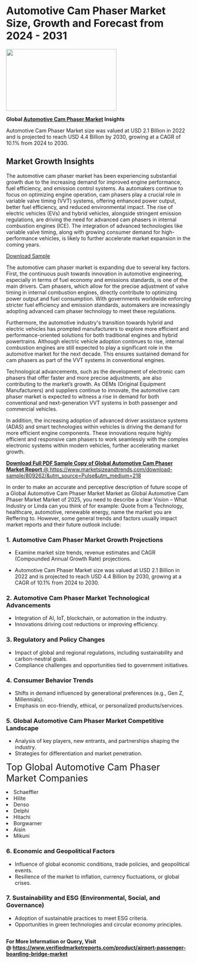 <H1>Automotive Cam Phaser Market Size, Growth and Forecast from 2024 - 2031</H1><img class="aligncenter size-medium wp-image-584254" src="https://thirdeyenews.in/wp-content/uploads/2024/09/Global-Market-Research-300x168.jpeg" alt="" width="300" height="168" /><p><strong>Global&nbsp;<a href="https://www.marketsizeandtrends.com/download-sample/809262/&amp;utm_source=Pulse&amp;utm_medium=218">Automotive Cam Phaser Market</a> Insights</strong></p><p>Automotive Cam Phaser Market size was valued at USD 2.1 Billion in 2022 and is projected to reach USD 4.4 Billion by 2030, growing at a CAGR of 10.1% from 2024 to 2030.</p><p><h2>Market Growth Insights</h2> <p>The automotive cam phaser market has been experiencing substantial growth due to the increasing demand for improved engine performance, fuel efficiency, and emission control systems. As automakers continue to focus on optimizing engine operation, cam phasers play a crucial role in variable valve timing (VVT) systems, offering enhanced power output, better fuel efficiency, and reduced environmental impact. The rise of electric vehicles (EVs) and hybrid vehicles, alongside stringent emission regulations, are driving the need for advanced cam phasers in internal combustion engines (ICE). The integration of advanced technologies like variable valve timing, along with growing consumer demand for high-performance vehicles, is likely to further accelerate market expansion in the coming years.</p> <p><a href="download-sample-link">Download Sample</a></p> <p>The automotive cam phaser market is expanding due to several key factors. First, the continuous push towards innovation in automotive engineering, especially in terms of fuel economy and emissions standards, is one of the main drivers. Cam phasers, which allow for the precise adjustment of valve timing in internal combustion engines, directly contribute to optimizing power output and fuel consumption. With governments worldwide enforcing stricter fuel efficiency and emission standards, automakers are increasingly adopting advanced cam phaser technology to meet these regulations.</p> <p>Furthermore, the automotive industry's transition towards hybrid and electric vehicles has prompted manufacturers to explore more efficient and performance-oriented solutions for both traditional engines and hybrid powertrains. Although electric vehicle adoption continues to rise, internal combustion engines are still expected to play a significant role in the automotive market for the next decade. This ensures sustained demand for cam phasers as part of the VVT systems in conventional engines.</p> <p>Technological advancements, such as the development of electronic cam phasers that offer faster and more precise adjustments, are also contributing to the market’s growth. As OEMs (Original Equipment Manufacturers) and suppliers continue to innovate, the automotive cam phaser market is expected to witness a rise in demand for both conventional and next-generation VVT systems in both passenger and commercial vehicles.</p> <p>In addition, the increasing adoption of advanced driver assistance systems (ADAS) and smart technologies within vehicles is driving the demand for more efficient engine components. These innovations require highly efficient and responsive cam phasers to work seamlessly with the complex electronic systems within modern vehicles, further accelerating market growth.</p> <p><a href="get-more-link"></p><p><span class=""><strong>Download Full PDF Sample Copy of Global Automotive Cam Phaser Market Report</strong> @ <a href="https://www.marketsizeandtrends.com/download-sample/809262/&amp;utm_source=Pulse&amp;utm_medium=218" target="_blank">https://www.marketsizeandtrends.com/download-sample/809262/&amp;utm_source=Pulse&amp;utm_medium=218</a></span></p><p>In order to make an accurate and perceptive description of future scope of a Global&nbsp;Automotive Cam Phaser Market Market as Global&nbsp;Automotive Cam Phaser Market Market of 2025, you need to describe a clear Vision &ndash; What Industry or Linda can you think of for example: Quote from a Technology, healthcare, automotive, renewable energy, name the market you are Reffering to. However, some general trends and factors usually impact market reports and their future outlook include:</p><h3>1.&nbsp;<strong>Automotive Cam Phaser Market Growth Projections</strong></h3><ul><li>Examine market size trends, revenue estimates and CAGR (Compounded Annual Growth Rate) projections.</li><li><p>Automotive Cam Phaser Market size was valued at USD 2.1 Billion in 2022 and is projected to reach USD 4.4 Billion by 2030, growing at a CAGR of 10.1% from 2024 to 2030.</p></li></ul><h3>2.&nbsp;<strong>Automotive Cam Phaser Market Technological Advancements</strong></h3><ul><li>Integration of AI, IoT, blockchain, or automation in the industry.</li><li>Innovations driving cost reductions or improving efficiency.</li></ul><h3>3.&nbsp;<strong>Regulatory and Policy Changes</strong></h3><ul><li>Impact of global and regional regulations, including sustainability and carbon-neutral goals.</li><li>Compliance challenges and opportunities tied to government initiatives.</li></ul><h3>4.&nbsp;<strong>Consumer Behavior Trends</strong></h3><ul><li>Shifts in demand influenced by generational preferences (e.g., Gen Z, Millennials).</li><li>Emphasis on eco-friendly, ethical, or personalized products/services.</li></ul><h3>5.&nbsp;<strong>Global Automotive Cam Phaser Market Competitive Landscape</strong></h3><ul><li>Analysis of key players, new entrants, and partnerships shaping the industry.</li><li>Strategies for differentiation and market penetration.</li></ul><p data-pm-slice="1 1 []"><span style="color: inherit; font-family: inherit; font-size: 25px;">Top Global Automotive Cam Phaser Market Companies</span></p><div class="" data-test-id=""><p><li>Schaeffler</li><li> Hilite</li><li> Denso</li><li> Delphi</li><li> Hitachi</li><li> Borgwarner</li><li> Aisin</li><li> Mikuni</li></p></div><h3>6.&nbsp;<strong>Economic and Geopolitical Factors</strong></h3><ul><li>Influence of global economic conditions, trade policies, and geopolitical events.</li><li>Resilience of the market to inflation, currency fluctuations, or global crises.</li></ul><h3>7.&nbsp;<strong>Sustainability and ESG (Environmental, Social, and Governance)</strong></h3><ul><li>Adoption of sustainable practices to meet ESG criteria.</li><li>Opportunities in green technologies and circular economy principles.</li></ul><h2><strong style="font-size: 14px;">For More Information or Query, Visit @&nbsp;</strong><a style="background-color: #ffffff; font-size: 14px;" href="https://www.marketsizeandtrends.com/report/automotive-cam-phaser-market/" target="_blank">https://www.verifiedmarketreports.com/product/airport-passenger-boarding-bridge-market</a></h2>
